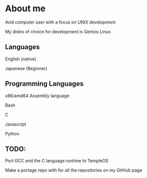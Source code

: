 # About me

Avid computer user with a focus on UNIX development

My distro of choice for development is Gentoo Linux 

## Languages

English (native)

Japanese  (Beginner)

## Programming Languages 

x86/amd64 Assembly language 

Bash

C

Javascript

Python

## TODO:

Port GCC and the C language runtime to TempleOS

Make a portage repo with for all the repositories on my GitHub page

